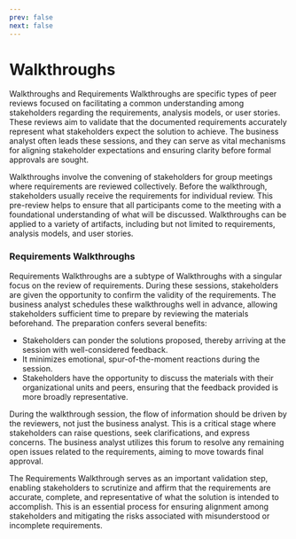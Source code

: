 ```yaml
---
prev: false
next: false
---
```


# Walkthroughs

Walkthroughs and Requirements Walkthroughs are specific types of peer reviews focused on facilitating a common understanding among stakeholders regarding the requirements, analysis models, or user stories. These reviews aim to validate that the documented requirements accurately represent what stakeholders expect the solution to achieve. The business analyst often leads these sessions, and they can serve as vital mechanisms for aligning stakeholder expectations and ensuring clarity before formal approvals are sought.

Walkthroughs involve the convening of stakeholders for group meetings where requirements are reviewed collectively. Before the walkthrough, stakeholders usually receive the requirements for individual review. This pre-review helps to ensure that all participants come to the meeting with a foundational understanding of what will be discussed. Walkthroughs can be applied to a variety of artifacts, including but not limited to requirements, analysis models, and user stories.

### Requirements Walkthroughs

Requirements Walkthroughs are a subtype of Walkthroughs with a singular focus on the review of requirements. During these sessions, stakeholders are given the opportunity to confirm the validity of the requirements. The business analyst schedules these walkthroughs well in advance, allowing stakeholders sufficient time to prepare by reviewing the materials beforehand. The preparation confers several benefits:

- Stakeholders can ponder the solutions proposed, thereby arriving at the session with well-considered feedback.
- It minimizes emotional, spur-of-the-moment reactions during the session.
- Stakeholders have the opportunity to discuss the materials with their organizational units and peers, ensuring that the feedback provided is more broadly representative.

During the walkthrough session, the flow of information should be driven by the reviewers, not just the business analyst. This is a critical stage where stakeholders can raise questions, seek clarifications, and express concerns. The business analyst utilizes this forum to resolve any remaining open issues related to the requirements, aiming to move towards final approval.

The Requirements Walkthrough serves as an important validation step, enabling stakeholders to scrutinize and affirm that the requirements are accurate, complete, and representative of what the solution is intended to accomplish. This is an essential process for ensuring alignment among stakeholders and mitigating the risks associated with misunderstood or incomplete requirements.
